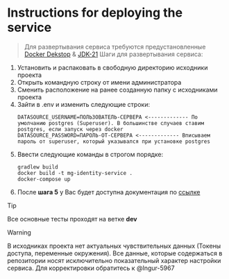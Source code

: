 # Instructions for deploying the service

> Для развертывания сервиса требуются предустановленные [Docker Dekstop](https://www.docker.com/products/docker-desktop/) & [JDK-21](https://www.oracle.com/java/technologies/downloads/#java21)
Шаги для развертывания сервиса:
1. Установить и распаковать в свободную директорию исходники проекта
2. Открыть командную строку от имени администратора
3. Сменить расположение на ранее созданную папку с исходниками проекта
4. Зайти в .env и изменить следующие строки:
   ```
   DATASOURCE_USERNAME=ПОЛЬЗОВАТЕЛЬ-СЕРВЕРА <------------- По умолчанию postgres (Superuser). В большинстве случаев ставим postgres, если запуск через docker
   DATASOURCE_PASSWORD=ПАРОЛЬ-ОТ-СЕРВЕРА <------------- Вписываем пароль от superuser, который указывался при установке postgres
   ```
5. Ввести следующие команды в строгом порядке:
    ```
    gradlew build
    docker build -t mg-identity-service .
    docker-compose up
    ```
6. После **шага 5** у Вас будет доступна документация по [ссылке](http://localhost:8080/identity-mg/v3/api-docs/index.html)


> [!TIP]
> Все основные тесты проходят на ветке **dev**

> [!WARNING]
> В исходниках проекта нет актуальных чувствительных данных (Токены доступа, переменные окружения).
> Все данные, которые содержаться в репозитории носят исключительно показательный характер настройки сервиса.
> Для корректировки обратитесь к @Ingur-5967
